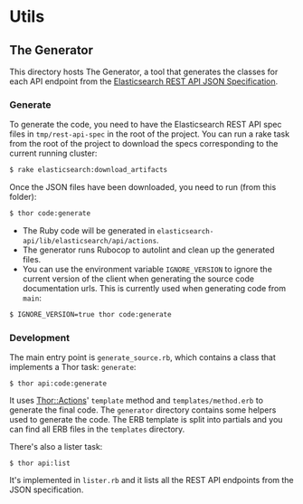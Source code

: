 # Utils

## The Generator

This directory hosts The Generator, a tool that generates the classes for each API endpoint from the [Elasticsearch REST API JSON Specification](https://github.com/elastic/elasticsearch/tree/main/rest-api-spec).

### Generate

To generate the code, you need to have the Elasticsearch REST API spec files in `tmp/rest-api-spec` in the root of the project. You can run a rake task from the root of the project to download the specs corresponding to the current running cluster:
```bash
$ rake elasticsearch:download_artifacts
```

Once the JSON files have been downloaded, you need to run (from this folder):
```bash
$ thor code:generate
```

- The Ruby code will be generated in `elasticsearch-api/lib/elasticsearch/api/actions`.
- The generator runs Rubocop to autolint and clean up the generated files.
- You can use the environment variable `IGNORE_VERSION` to ignore the current version of the client when generating the source code documentation urls. This is currently used when generating code from `main`:

```bash
$ IGNORE_VERSION=true thor code:generate
```

### Development

The main entry point is `generate_source.rb`, which contains a class that implements a Thor task: `generate`:

```
$ thor api:code:generate
```

It uses [Thor::Actions](https://github.com/erikhuda/thor/wiki/Actions)' `template` method and `templates/method.erb` to generate the final code. The `generator` directory contains some helpers used to generate the code. The ERB template is split into partials and you can find all ERB files in the `templates` directory.

There's also a lister task:

```
$ thor api:list
```

It's implemented in `lister.rb` and it lists all the REST API endpoints from the JSON specification.
